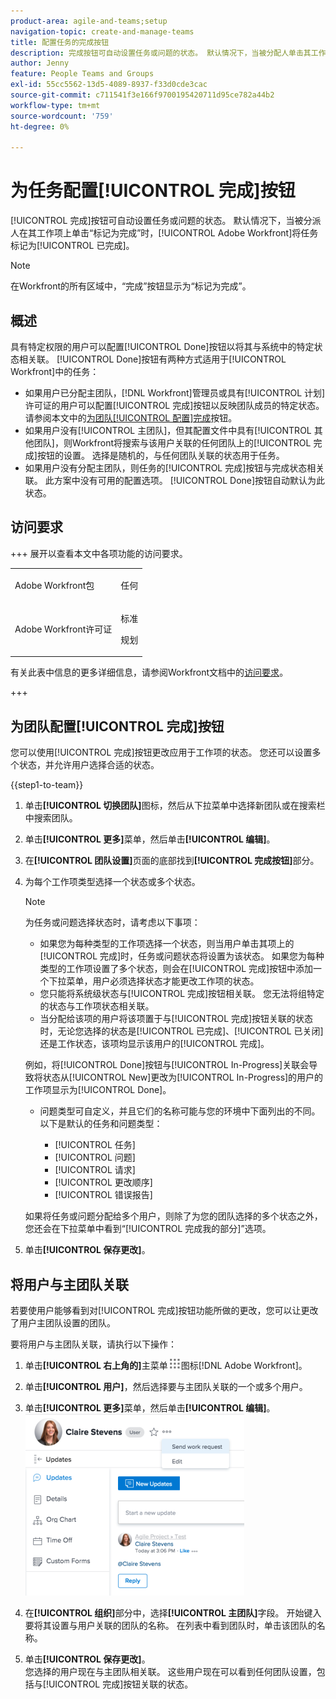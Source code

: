 ```yaml
---
product-area: agile-and-teams;setup
navigation-topic: create-and-manage-teams
title: 配置任务的完成按钮
description: 完成按钮可自动设置任务或问题的状态。 默认情况下，当被分配人单击其工作项上的完成时，Adobe Workfront将任务标记为已完成。
author: Jenny
feature: People Teams and Groups
exl-id: 55cc5562-13d5-4089-8937-f33d0cde3cac
source-git-commit: c711541f3e166f9700195420711d95ce782a44b2
workflow-type: tm+mt
source-wordcount: '759'
ht-degree: 0%

---
```


# 为任务配置[!UICONTROL 完成]按钮

[!UICONTROL 完成]按钮可自动设置任务或问题的状态。 默认情况下，当被分派人在其工作项上单击“标记为完成”时，[!UICONTROL Adobe Workfront]将任务标记为[!UICONTROL 已完成]。

>[!NOTE]
>
>在Workfront的所有区域中，“完成”按钮显示为“标记为完成”。

## 概述

具有特定权限的用户可以配置[!UICONTROL Done]按钮以将其与系统中的特定状态相关联。 [!UICONTROL Done]按钮有两种方式适用于[!UICONTROL Workfront]中的任务：

* 如果用户已分配主团队，[!DNL Workfront]管理员或具有[!UICONTROL 计划]许可证的用户可以配置[!UICONTROL 完成]按钮以反映团队成员的特定状态。 请参阅本文中的[为团队[!UICONTROL 配置]完成](#configure-the-uicontrol-done-button-for-a-team)按钮。
* 如果用户没有[!UICONTROL 主团队]，但其配置文件中具有[!UICONTROL 其他团队]，则Workfront将搜索与该用户关联的任何团队上的[!UICONTROL 完成]按钮的设置。 选择是随机的，与任何团队关联的状态用于任务。
* 如果用户没有分配主团队，则任务的[!UICONTROL 完成]按钮与完成状态相关联。 此方案中没有可用的配置选项。 [!UICONTROL Done]按钮自动默认为此状态。

## 访问要求

+++ 展开以查看本文中各项功能的访问要求。

<table style="table-layout:auto"> 
 <col> 
 <col> 
 <tbody> 
  <tr data-mc-conditions=""> 
   <td role="rowheader"> <p>Adobe Workfront包</p> </td> 
   <td>任何</td> 
  </tr> 
  <tr> 
   <td role="rowheader">Adobe Workfront许可证</td> 
   <td>
   <p>标准</p>
   <p>规划</p></td>
  </tr>  
 </tbody> 
</table>

有关此表中信息的更多详细信息，请参阅Workfront文档中的[访问要求](/help/quicksilver/administration-and-setup/add-users/access-levels-and-object-permissions/access-level-requirements-in-documentation.md)。

+++

## 为团队配置[!UICONTROL 完成]按钮

您可以使用[!UICONTROL 完成]按钮更改应用于工作项的状态。 您还可以设置多个状态，并允许用户选择合适的状态。

{{step1-to-team}}

1. 单击&#x200B;**[!UICONTROL 切换团队]**&#x200B;图标，然后从下拉菜单中选择新团队或在搜索栏中搜索团队。
1. 单击&#x200B;**[!UICONTROL 更多]**&#x200B;菜单，然后单击&#x200B;**[!UICONTROL 编辑]**。
1. 在&#x200B;**[!UICONTROL 团队设置]**&#x200B;页面的底部找到&#x200B;**[!UICONTROL 完成按钮]**&#x200B;部分。

1. 为每个工作项类型选择一个状态或多个状态。

   >[!NOTE]
   >
   >为任务或问题选择状态时，请考虑以下事项：
   >
   >* 如果您为每种类型的工作项选择一个状态，则当用户单击其项上的[!UICONTROL 完成]时，任务或问题状态将设置为该状态。 如果您为每种类型的工作项设置了多个状态，则会在[!UICONTROL 完成]按钮中添加一个下拉菜单，用户必须选择状态才能更改工作项的状态。
   >* 您只能将系统级状态与[!UICONTROL 完成]按钮相关联。 您无法将组特定的状态与工作项状态相关联。
   >* 当分配给该项的用户将该项置于与[!UICONTROL 完成]按钮关联的状态时，无论您选择的状态是[!UICONTROL 已完成]、[!UICONTROL 已关闭]还是工作状态，该项均显示该用户的[!UICONTROL 完成]。
   >   
   >   
   >  例如，将[!UICONTROL Done]按钮与[!UICONTROL In-Progress]关联会导致将状态从[!UICONTROL New]更改为[!UICONTROL In-Progress]的用户的工作项显示为[!UICONTROL Done]。
   >   
   >* 问题类型可自定义，并且它们的名称可能与您的环境中下面列出的不同。\
   >  以下是默认的任务和问题类型：
   >     
   >   * [!UICONTROL 任务]
   >   * [!UICONTROL 问题]
   >   * [!UICONTROL 请求]
   >   * [!UICONTROL 更改顺序]
   >   * [!UICONTROL 错误报告]

   如果将任务或问题分配给多个用户，则除了为您的团队选择的多个状态之外，您还会在下拉菜单中看到“[!UICONTROL 完成我的部分]”选项。

1. 单击&#x200B;**[!UICONTROL 保存更改]**。

## 将用户与主团队关联

若要使用户能够看到对[!UICONTROL 完成]按钮功能所做的更改，您可以让更改了用户主团队设置的团队。

要将用户与主团队关联，请执行以下操作：

1. 单击&#x200B;**[!UICONTROL 右上角的]**&#x200B;主菜单![](assets/main-menu-icon.png)图标[!DNL Adobe Workfront]。

1. 单击&#x200B;**[!UICONTROL 用户]**，然后选择要与主团队关联的一个或多个用户。
1. 单击&#x200B;**[!UICONTROL 更多]**&#x200B;菜单，然后单击&#x200B;**[!UICONTROL 编辑]**。\
   ![](assets/user-settings-nwe-350x291.png)

1. 在&#x200B;**[!UICONTROL 组织]**&#x200B;部分中，选择&#x200B;**[!UICONTROL 主团队]**&#x200B;字段。 开始键入要将其设置与用户关联的团队的名称。 在列表中看到团队时，单击该团队的名称。

1. 单击&#x200B;**[!UICONTROL 保存更改]**。\
   您选择的用户现在与主团队相关联。
这些用户现在可以看到任何团队设置，包括与[!UICONTROL 完成]按钮关联的状态。
